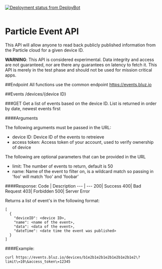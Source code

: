 [![Deployment status from DeployBot](https://bluz.deploybot.com/badge/66802254036135/99029.svg)](http://deploybot.com)

<p align="center" >
<img src="http://bluz.io/static/img/logo.png" alt="" title="">
</p>

Particle Event API
==========
This API will allow anyone to read back publicly published information from the Particle cloud for a given device ID.

**WARNING**: This API is considered experimental. Data integrity and access are not guaranteed, nor are there any guarantees on latency to fetch it. This API is merely in the test phase and should not be used for mission critical apps. 

##Endpoint
All functions use the common endpoint https://events.bluz.io

##Events
/devices/{device ID}

###GET
Get a list of events based on the device ID. List is returned in order by date, newest events first

####Arguments

The following arguments must be passed in the URL:
- device ID: Device ID of the events to retreieve
- access token: Access token of your account, used to verify ownership of device

The following are optional parameters that can be provided in the URL
- limit: The number of events to return, default is 50
- name: Name of the event to filter on, is a wildcard match so passing in 'foo' will match 'foo' and 'foobar'

####Response:
Code | Description 
--- | --- 
200| Success
400| Bad Request
403| Forbidden
500| Server Error

Returns a list of event's in the following format:
```
[
  {
    "deviceID": <device ID>,
    "name": <name of the event>,
    "data": <data of the event>,
    "dateTime": <date time the event was published>
  }
]
```

####Example:
```
curl https://events.bluz.io/devices/b1e2b1e2b1e2b1e2b1e2b1e2\?limit\=10\&access_token\=12345
```
